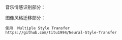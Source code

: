 # 

音乐情感识别部分：

    

图像风格迁移部分：

    使用  Multiple Style Transfer
    https://github.com/titu1994/Neural-Style-Transfer
    
    